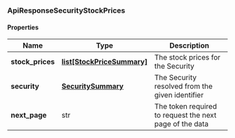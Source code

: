

[//]: # (CLASS:ApiResponseSecurityStockPrices)

[//]: # (KIND:object)

### ApiResponseSecurityStockPrices

#### Properties

[//]: # (START_DEFINITION)

Name | Type | Description
------------ | ------------- | -------------
**stock_prices** | [**list[StockPriceSummary]**](StockPriceSummary.md) | The stock prices for the Security &nbsp;
**security** | [**SecuritySummary**](SecuritySummary.md) | The Security resolved from the given identifier &nbsp;
**next_page** | str | The token required to request the next page of the data &nbsp;

[//]: # (END_DEFINITION)


[//]: # (CONTAINED_CLASS:StockPriceSummary)


[//]: # (CONTAINED_CLASS:SecuritySummary)



